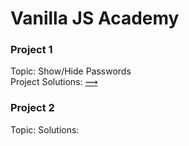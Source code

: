# Vanilla JS Academy

### Project 1
Topic: Show/Hide Passwords<br />
Project Solutions: [⟿](project-1/index.html)

### Project 2
Topic:
Solutions:


